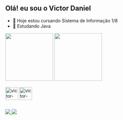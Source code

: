 ## Olá! eu sou o Victor Daniel


- 🔭 Hoje estou cursando Sistema de Informação 1/8
- 🌱 Estudando Java

<div>
 <img height="150em" src="https://github-readme-stats.vercel.app/api?username=victordn620&show_icons=true&theme=dark&include_all_commits=true&count_private=true"/>
<img height="150em" src="https://github-readme-stats.vercel.app/api/top-langs/?username=victordn620&layout=compact&langs_count=6&theme=dark"/>
</div>
<div style="display inline_block"><br>
  <img align="center" alt="victor-Java" heigt="30px" width="40px" src="https://cdn.jsdelivr.net/gh/devicons/devicon@latest/icons/java/java-original-wordmark.svg" />
  <img align="center" alt="victor-TypeScript" heigt="30px" width="40px"  src="https://cdn.jsdelivr.net/gh/devicons/devicon@latest/icons/typescript/typescript-original.svg" />
</div>

## 
<div>
  <a href="https://www.linkedin.com/in/victor-daneil-bezerra-da-silva-a1a956323/" target="_blank">
    <img src="https://img.shields.io/badge/LinkedIn-0077B5?style=for-the-badge&logo=linkedin&logoColor=white"/>
  </a>
  <a href="mailto:victordaneibezerradasilva@gmail.com" target="_blank">
    <img src="https://img.shields.io/badge/Email-D14836?style=for-the-badge&logo=gmail&logoColor=white"/>
  </a>
</div>
